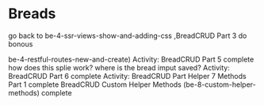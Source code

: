 # Breads

go  back to be-4-ssr-views-show-and-adding-css ,BreadCRUD Part 3 do bonous

be-4-restful-routes-new-and-create)
Activity: BreadCRUD Part 5 complete
how does this splie work? where is the bread imput saved?
Activity: BreadCRUD Part 6 complete
Activity: BreadCRUD Part Helper 7 Methods Part 1 complete
BreadCRUD Custom Helper Methods (be-8-custom-helper-methods) complete